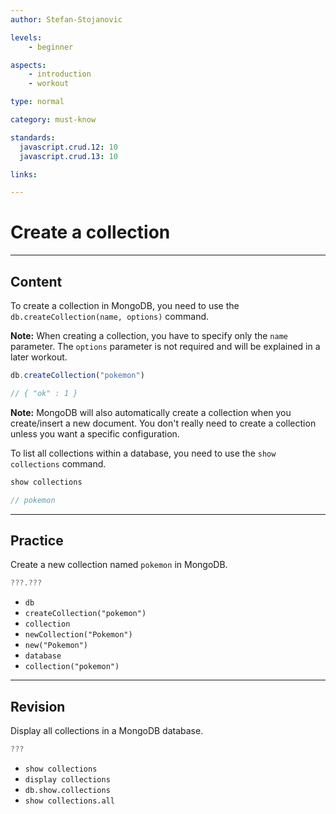 ```yaml
---
author: Stefan-Stojanovic

levels:
    - beginner

aspects:
    - introduction
    - workout

type: normal

category: must-know

standards:
  javascript.crud.12: 10
  javascript.crud.13: 10

links:

---
```

# Create a collection

---
## Content

To create a collection in MongoDB, you need to use the `db.createCollection(name, options)` command.

**Note:** When creating a collection, you have to specify only the `name` parameter. The `options` parameter is not required and will be explained in a later workout.


```javascript
db.createCollection("pokemon")

// { "ok" : 1 }
```

**Note:** MongoDB will also automatically create a collection when you create/insert a new document. You don't really need to create a collection unless you want a specific configuration.

To list all collections within a database, you need to use the `show collections` command.

```javascript
show collections

// pokemon
```

---
## Practice

Create a new collection named `pokemon` in MongoDB.

```javascript
???.???
```

* `db`
* `createCollection("pokemon")`
* `collection`
* `newCollection("Pokemon")`
* `new("Pokemon")`
* `database`
* `collection("pokemon")`

---
## Revision

Display all collections in a MongoDB database.

```javascript
???
```

* `show collections`
* `display collections`
* `db.show.collections`
* `show collections.all`



